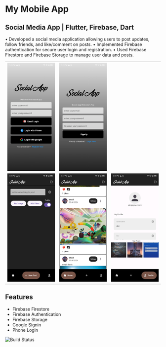 # My Mobile App

## Social Media App | Flutter, Firebase, Dart 
• Developed a social media application allowing users to post updates, follow friends, and like/comment on posts.
• Implemented Firebase authentication for secure user login and registration.
• Used Firebase Firestore and Firebase Storage to manage user data and posts.

<table>
  <tr>
    <td><img src="https://github.com/noob-Coder-Harsh/social_app/blob/master/login.png" alt="Screen1" width="200"/></td>
    <td><img src="https://github.com/noob-Coder-Harsh/social_app/blob/master/signup.png" alt="Screen2" width="200"/></td>
  </tr>
  <tr>
    <td><img src="https://github.com/noob-Coder-Harsh/social_app/blob/master/new%20posts.png" alt="Screen3" width="200"/></td>
    <td><img src="https://github.com/noob-Coder-Harsh/social_app/blob/master/posts%20feed.png" alt="Screen4" width="200"/></td>
    <td><img src="https://github.com/noob-Coder-Harsh/social_app/blob/master/profile.png" alt="Screen5" width="200"/></td>
  </tr>
</table>

## Features

- Firebase Firestore
- Firebase Authentication
- Firebase Storage
- Google Signin
- Phone Login

![Build Status](https://img.shields.io/badge/build-passing-brightgreen)

